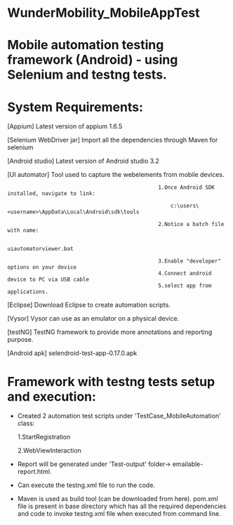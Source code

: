 # WunderMobility_MobileAppTest

# Mobile automation testing framework (Android) - using Selenium and testng tests.

# System Requirements:

 [Appium]                                   Latest version of appium 1.6.5
 
 [Selenium WebDriver jar]                   Import all the dependencies through Maven for selenium
 
 [Android studio]                            Latest version of Android studio 3.2
 
 [UI automator]                              Tool used to capture the webelements from mobile devices. 
 
                                                    1.Once Android SDK installed, navigate to link:
                                                    
                                                        c:\users\<username>\AppData\Local\Android\sdk\tools 

                                                    2.Notice a batch file with name:

                                                         uiautomatorviewer.bat
                      
                                                    3.Enable "developer" options on your device
                                                    4.Connect android device to PC via USB cable
                                                    5.select app from applications.
                      
 
 [Eclipse]                                 Download Eclipse to create automation scripts.
 
 [Vysor]                                   Vysor can use as an emulator on a physical device.
 
 [testNG]                                  TestNG framework to provide more annotations and reporting purpose.
 
 [Android apk]                             selendroid-test-app-0.17.0.apk




# Framework with testng tests setup and execution:

 - Created 2 automation test scripts under 'TestCase_MobileAutomation' class:
 
   1.StartRegistration
   
   2.WebViewInteraction

- Report will be generated under 'Test-output' folder-> emailable-report.html.

- Can execute the testng.xml file to run the code.

- Maven is used as build tool (can be downloaded from here). pom.xml file is present in base directory which has all the required        dependencies and code to invoke testng.xml file when executed from command line.
